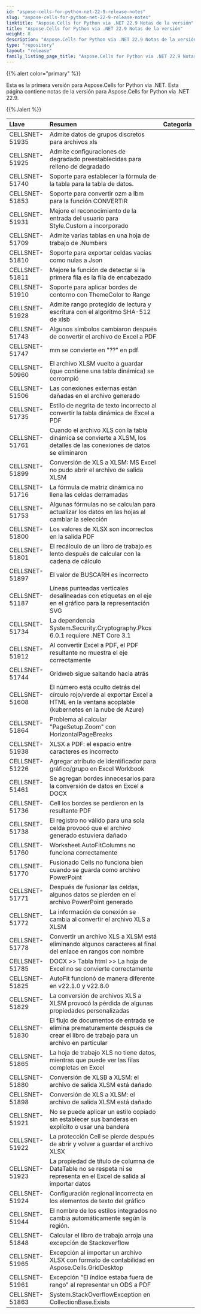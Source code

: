 ```yaml
---
id: "aspose-cells-for-python-net-22-9-release-notes"
slug: "aspose-cells-for-python-net-22-9-release-notes"
linktitle: "Aspose.Cells for Python via .NET 22.9 Notas de la versión"
title: "Aspose.Cells for Python via .NET 22.9 Notas de la versión"
weight: 8
description: "Aspose.Cells for Python via .NET 22.9 Notas de la versión – the latest updates and fixes."
type: "repository"
layout: "release"
family_listing_page_title: "Aspose.Cells for Python via .NET 22.9 Notas de la versión"
---
```

{{% alert color="primary" %}} 

Esta es la primera versión para Aspose.Cells for Python via .NET.
Esta página contiene notas de la versión para Aspose.Cells for Python via .NET 22.9.

{{% /alert %}} 

|**Llave**|**Resumen**|**Categoría**|
|:- |:- |:- |
|CELLSNET-51935|Admite datos de grupos discretos para archivos xls|
|CELLSNET-51925|Admite configuraciones de degradado preestablecidas para relleno de degradado|
|CELLSNET-51740|Soporte para establecer la fórmula de la tabla para la tabla de datos.|
|CELLSNET-51853|Soporte para convertir ozm a lbm para la función CONVERTIR|
|CELLSNET-51931|Mejore el reconocimiento de la entrada del usuario para Style.Custom a incorporado|
|CELLSNET-51709|Admite varias tablas en una hoja de trabajo de .Numbers|
|CELLSNET-51810|Soporte para exportar celdas vacías como nulas a Json|
|CELLSNET-51811|Mejore la función de detectar si la primera fila es la fila de encabezado|
|CELLSNET-51910|Soporte para aplicar bordes de contorno con ThemeColor to Range|
|CELLSNET-51928|Admite rango protegido de lectura y escritura con el algoritmo SHA-512 de xlsb|
|CELLSNET-51743|Algunos símbolos cambiaron después de convertir el archivo de Excel a PDF|
|CELLSNET-51747|mm se convierte en "??" en pdf|
|CELLSNET-50960|El archivo XLSM vuelto a guardar (que contiene una tabla dinámica) se corrompió|
|CELLSNET-51506|Las conexiones externas están dañadas en el archivo generado|
|CELLSNET-51735|Estilo de negrita de texto incorrecto al convertir la tabla dinámica de Excel a PDF|
|CELLSNET-51761|Cuando el archivo XLS con la tabla dinámica se convierte a XLSM, los detalles de las conexiones de datos se eliminaron|
|CELLSNET-51899|Conversión de XLS a XLSM: MS Excel no pudo abrir el archivo de salida XLSM|
|CELLSNET-51716| La fórmula de matriz dinámica no llena las celdas derramadas|
|CELLSNET-51753|Algunas fórmulas no se calculan para actualizar los datos en las hojas al cambiar la selección|
|CELLSNET-51800|Los valores de XLSX son incorrectos en la salida PDF|
|CELLSNET-51801|El recálculo de un libro de trabajo es lento después de calcular con la cadena de cálculo|
|CELLSNET-51897|El valor de BUSCARH es incorrecto|
|CELLSNET-51187|Líneas punteadas verticales desalineadas con etiquetas en el eje en el gráfico para la representación SVG|
|CELLSNET-51734|La dependencia System.Security.Cryptography.Pkcs 6.0.1 requiere .NET Core 3.1|
|CELLSNET-51912|Al convertir Excel a PDF, el PDF resultante no muestra el eje correctamente|
|CELLSNET-51744|Gridweb sigue saltando hacia atrás|
|CELLSNET-51608|El número está oculto detrás del círculo rojo/verde al exportar Excel a HTML en la ventana acoplable (kubernetes en la nube de Azure)|
|CELLSNET-51864|Problema al calcular "PageSetup.Zoom" con HorizontalPageBreaks|
|CELLSNET-51938|XLSX a PDF: el espacio entre caracteres es incorrecto|
|CELLSNET-51226|Agregar atributo de identificador para gráfico/grupo en Excel Workbook|
|CELLSNET-51461|Se agregan bordes innecesarios para la conversión de datos en Excel a DOCX|
|CELLSNET-51736| Cell los bordes se perdieron en la resultante PDF|
|CELLSNET-51738|El registro no válido para una sola celda provocó que el archivo generado estuviera dañado|
|CELLSNET-51760|Worksheet.AutoFitColumns no funciona correctamente|
|CELLSNET-51770|Fusionado Cells no funciona bien cuando se guarda como archivo PowerPoint|
|CELLSNET-51771|Después de fusionar las celdas, algunos datos se pierden en el archivo PowerPoint generado|
|CELLSNET-51772|La información de conexión se cambia al convertir el archivo XLS a XLSM|
|CELLSNET-51778|Convertir un archivo XLS a XLSM está eliminando algunos caracteres al final del enlace en rangos con nombre|
|CELLSNET-51785|DOCX >> Tabla html >> La hoja de Excel no se convierte correctamente|
|CELLSNET-51825|AutoFit funcionó de manera diferente en v22.1.0 y v22.8.0|
|CELLSNET-51829|La conversión de archivos XLS a XLSM provocó la pérdida de algunas propiedades personalizadas|
|CELLSNET-51830|El flujo de documentos de entrada se elimina prematuramente después de crear el libro de trabajo para un archivo en particular|
|CELLSNET-51865|La hoja de trabajo XLS no tiene datos, mientras que puede ver las filas completas en Excel|
|CELLSNET-51880|Conversión de XLSB a XLSM: el archivo de salida XLSM está dañado|
|CELLSNET-51898|Conversión de XLS a XLSM: el archivo de salida XLSM está dañado|
|CELLSNET-51921|No se puede aplicar un estilo copiado sin establecer sus banderas en explícito o usar una bandera|
|CELLSNET-51922|La protección Cell se pierde después de abrir y volver a guardar el archivo XLSX|
|CELLSNET-51923|La propiedad de título de columna de DataTable no se respeta ni se representa en el Excel de salida al importar datos|
|CELLSNET-51924|Configuración regional incorrecta en los elementos de texto del gráfico|
|CELLSNET-51944|El nombre de los estilos integrados no cambia automáticamente según la región.|
|CELLSNET-51848|Calcular el libro de trabajo arroja una excepción de Stackoverflow|
|CELLSNET-51965|Excepción al importar un archivo XLSX con formato de contabilidad en Aspose.Cells.GridDesktop|
|CELLSNET-51961|Excepción "El índice estaba fuera de rango" al representar un ODS a PDF|
|CELLSNET-51863|System.StackOverflowException en CollectionBase.Exists|
